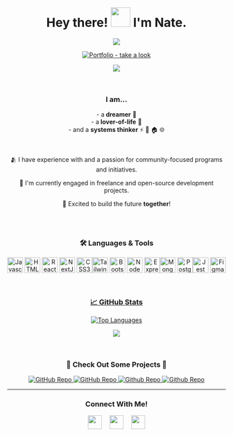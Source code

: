  <h1 align="center"> <b>Hey there! <img src="https://raw.githubusercontent.com/iampavangandhi/iampavangandhi/master/gifs/Hi.gif" width="45"> I'm Nate.</b> </h1> 



<p align="center">
  <img src="https://readme-typing-svg.herokuapp.com?font=Source+Sans+Pro&color=61dbfb&size=22&duration=6250&center=true&width=450&lines=Software+Engineer++%7C+%F0%9F%93%8DCA" >
</p>



<p align="center">
  <a href="https://www.nathanfolkman.me" target="_blank"><img src="https://img.shields.io/badge/Portfolio_-take_a_look-80BD9E" alt="Portfolio  - take a look"></a>
</p>



<p align="center">
  <img src="https://user-images.githubusercontent.com/98185555/168246849-ba9be9a3-4e35-429b-9403-13eebbdfb156.gif">
</p>

<br>

<h3 align ="center"><strong>I am...</strong> </h3>
    <p align="center">- a<b> dreamer</b> 🌄
    <br>- a<b> lover-of-life</b> 🌱
    <br>- and a <b>systems thinker</b>
⚡
🚏
🏠
🌐</p>


<br> <p align="center">🫂 I have experience with and a passion for community-focused programs and initiatives.</p>

<p align="center">🔭 I'm currently engaged in freelance and open-source development projects.</p>

<p align="center">🚀 Excited to build the future <b>together</b>!</p>


<br>
<br>

<h3 align="center"><b>🛠️  Languages & Tools</b> </h3>

<p align="center">
<a href="https://developer.mozilla.org/en-US/docs/Web/JavaScript" target="_blank" rel="noreferrer"><img src="https://raw.githubusercontent.com/danielcranney/readme-generator/main/public/icons/skills/javascript-colored.svg" width="36" height="36" alt="Javascript" /></a>
<a href="https://developer.mozilla.org/en-US/docs/Glossary/HTML5" target="_blank" rel="noreferrer"><img src="https://raw.githubusercontent.com/danielcranney/readme-generator/main/public/icons/skills/html5-colored.svg" width="36" height="36" alt="HTML5" /></a>
<a href="https://reactjs.org/" target="_blank" rel="noreferrer"><img src="https://raw.githubusercontent.com/danielcranney/readme-generator/main/public/icons/skills/react-colored.svg" width="36" height="36" alt="React" /></a> <a href="https://nextjs.org/docs" target="_blank" rel="noreferrer"><img src="https://raw.githubusercontent.com/danielcranney/readme-generator/main/public/icons/skills/nextjs-colored.svg" width="36" height="36" alt="NextJs" /></a>
<a href="https://www.w3.org/TR/CSS/#css" target="_blank" rel="noreferrer"><img src="https://raw.githubusercontent.com/danielcranney/readme-generator/main/public/icons/skills/css3-colored.svg" width="36" height="36" alt="CSS3" /></a><a href="https://tailwindcss.com/" target="_blank" rel="noreferrer"><img src="https://raw.githubusercontent.com/danielcranney/readme-generator/main/public/icons/skills/tailwindcss-colored.svg" width="36" height="36" alt="TailwindCSS" /></a>
<a href="https://getbootstrap.com/" target="_blank" rel="noreferrer"><img src="https://raw.githubusercontent.com/danielcranney/readme-generator/main/public/icons/skills/bootstrap-colored.svg" width="36" height="36" alt="Bootstrap" /></a>
<a href="https://nodejs.org/en/" target="_blank" rel="noreferrer"><img src="https://raw.githubusercontent.com/danielcranney/readme-generator/main/public/icons/skills/nodejs-colored.svg" width="36" height="36" alt="NodeJS" /></a>
<a href="https://expressjs.com/" target="_blank" rel="noreferrer"><img src="https://raw.githubusercontent.com/danielcranney/readme-generator/main/public/icons/skills/express-colored.svg" width="36" height="36" alt="Express" /></a><a href="https://www.mongodb.com/" target="_blank" rel="noreferrer"><img src="https://raw.githubusercontent.com/danielcranney/readme-generator/main/public/icons/skills/mongodb-colored.svg" width="36" height="36" alt="MongoDB" /></a>
<a href="https://www.postgresql.org/" target="_blank" rel="noreferrer"><img src="https://raw.githubusercontent.com/danielcranney/readme-generator/main/public/icons/skills/postgresql-colored.svg" width="36" height="36" alt="PostgreSQL" /><a href="https://jestjs.io/" target="_blank" rel="noreferrer"><img src="https://uxwing.com/wp-content/themes/uxwing/download/brands-and-social-media/jest-js-icon.svg" width="36" height="36" alt="Jest" /></a>
<a href="https://www.figma.com/" target="_blank" rel="noreferrer"><img src="https://raw.githubusercontent.com/danielcranney/readme-generator/main/public/icons/skills/figma-colored.svg" width="36" height="36" alt="Figma" />
</p>

<br>

<h3 align="center"><b>📈 GitHub Stats</b></h3>


<p align="center">
  <a href="https://github.com/nfolkman"><img src="https://github-readme-stats.vercel.app/api/top-langs/?username=nfolkman&&layout=compact&bg_color=000000&text_color=a2aab8&hide_border=true&title_color=61dbfb" alt="Top Languages" /></a>
</p>
<p align="center"><a href="http://www.github.com/nfolkman"><img src="https://github-readme-streak-stats.herokuapp.com/?user=nfolkman&stroke=a2aab8&background=000000&ring=61dbfb&fire=61dbfb&currStreakNum=61dbfb&currStreakLabel=61dbfb&sideNums=61dbfb&sideLabels=a2aab8&dates=a2aab8&hide_border=true" /></a></p>
<br>

<h3 align="center">🚧 Check Out Some Projects 🚧</h3>

<div align="center">
  <p>
    <a href="https://github.com/nfolkman/Climate-Hub">
      <img src="https://github-readme-stats.vercel.app/api/pin/?username=nfolkman&repo=Climate-Hub&bg_color=000000&text_color=a2aab8&hide_border=true&title_color=61dbfb" alt="GitHub Repo" />
    </a>
    <a href="https://github.com/nfolkman/Homebase">
     <img src="https://github-readme-stats.vercel.app/api/pin/?username=nfolkman&repo=Homebase&bg_color=000000&text_color=a2aab8&hide_border=true&title_color=61dbfb" alt="GitHub Repo" />
    </a>
    <a href="https://github.com/nfolkman/reading-tracker-w-auth">
     <img src="https://github-readme-stats.vercel.app/api/pin/?username=nfolkman&repo=reading-tracker-w-auth&bg_color=000000&text_color=a2aab8&hide_border=true&title_color=61dbfb" alt="Github Repo" />
    </a>
    <a href="https://github.com/nfolkman/Ecommerce-Tech-Site">
     <img src="https://github-readme-stats.vercel.app/api/pin/?username=nfolkman&repo=Ecommerce-Tech-Site&bg_color=000000&text_color=a2aab8&hide_border=true&title_color=61dbfb" alt="Github Repo" />
    </a>
  </p>
</div>

---

 <h3 align="center">Connect With Me! </h3>
 <p align="center"><a href="https://discord.com/users/NateF#7772" target="_blank" rel="noreferrer"><img src="https://raw.githubusercontent.com/danielcranney/readme-generator/main/public/icons/socials/discord.svg" width="32" height="32" /></a>  &ensp;&ensp;<a href="https://www.linkedin.com/in/nathan-folkman" target="_blank" rel="noreferrer"><img src="https://raw.githubusercontent.com/danielcranney/readme-generator/main/public/icons/socials/linkedin.svg" width="32" height="32" /></a> &ensp;&ensp;<a href="https://www.twitter.com/NathanFolkman" target="_blank" rel="noreferrer"><img src="https://raw.githubusercontent.com/danielcranney/readme-generator/main/public/icons/socials/twitter.svg" width="32" height="32" /></a></p> </p> 
